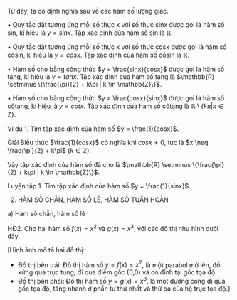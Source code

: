 Từ đây, ta có định nghĩa sau về các hàm số lượng giác.

• Quy tắc đặt tương ứng mỗi số thực x với số thực sinx được gọi là hàm số sin, kí hiệu là $y = sinx$.
  Tập xác định của hàm số sin là $\mathbb{R}$.

• Quy tắc đặt tương ứng mỗi số thực x với số thực cosx được gọi là hàm số côsin, kí hiệu là $y = cosx$.
  Tập xác định của hàm số côsin là $\mathbb{R}$.

• Hàm số cho bằng công thức $y = \frac{sinx}{cosx}$ được gọi là hàm số tang, kí hiệu là $y = tanx$.
  Tập xác định của hàm số tang là $\mathbb{R} \setminus \{\frac{\pi}{2} + k\pi | k \in \mathbb{Z}\}$.

• Hàm số cho bằng công thức $y = \frac{cosx}{sinx}$ được gọi là hàm số côtang, kí hiệu là $y = cotx$.
  Tập xác định của hàm số côtang là $\mathbb{R} \setminus \{k\pi | k \in \mathbb{Z}\}$.

Ví dụ 1. Tìm tập xác định của hàm số $y = \frac{1}{cosx}$.

Giải
Biểu thức $\frac{1}{cosx}$ có nghĩa khi $cosx \neq 0$, tức là $x \neq \frac{\pi}{2} + k\pi$ $(k \in \mathbb{Z})$.

Vậy tập xác định của hàm số đã cho là $\mathbb{R} \setminus \{\frac{\pi}{2} + k\pi | k \in \mathbb{Z}\}$.

Luyện tập 1. Tìm tập xác định của hàm số $y = \frac{1}{sinx}$.

2. HÀM SỐ CHẴN, HÀM SỐ LẺ, HÀM SỐ TUẦN HOÀN

a) Hàm số chẵn, hàm số lẻ

HĐ2. Cho hai hàm số $f(x) = x^2$ và $g(x) = x^3$, với các đồ thị như hình dưới đây.

[Hình ảnh mô tả hai đồ thị:
- Đồ thị bên trái: Đồ thị hàm số $y = f(x) = x^2$, là một parabol mở lên, đối xứng qua trục tung, đi qua điểm gốc (0,0) và có đỉnh tại gốc tọa độ.
- Đồ thị bên phải: Đồ thị hàm số $y = g(x) = x^3$, là một đường cong đi qua gốc tọa độ, tăng nhanh ở phần tư thứ nhất và thứ ba của hệ trục tọa độ.]